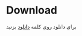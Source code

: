 # Download 
 برای دانلود روی کلمه [دانلود](https://github.com/tpas1980/Connect-Bar/raw/refs/heads/main/connectbar_v1.3.2(180)_mod_src.apk) بزنید
